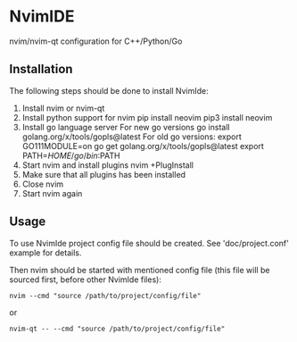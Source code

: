 # NvimIDE
nvim/nvim-qt configuration for C++/Python/Go

## Installation
The following steps should be done to install NvimIde:
1) Install nvim or nvim-qt
2) Install python support for nvim
    pip install neovim
    pip3 install neovim
3) Install go language server
For new go versions
    go install golang.org/x/tools/gopls@latest
For old go versions:
    export GO111MODULE=on
    go get golang.org/x/tools/gopls@latest
    export PATH=$HOME/go/bin:$PATH
4) Start nvim and install plugins
    nvim +PlugInstall
5) Make sure that all plugins has been installed
6) Close nvim
7) Start nvim again

## Usage
To use NvimIde project config file should be created. See 'doc/project.conf' example for details.

Then nvim should be started with mentioned config file (this file will be sourced first, before other NvimIde files):

    nvim --cmd "source /path/to/project/config/file"
    
or

    nvim-qt -- --cmd "source /path/to/project/config/file"

